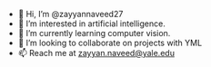 - 👋 Hi, I’m @zayyannaveed27
- 👀 I’m interested in artificial intelligence.
- 🌱 I’m currently learning computer vision.
- 💞️ I’m looking to collaborate on projects with YML
- 📫 Reach me at zayyan.naveed@yale.edu

<!---
zayyannaveed27/zayyannaveed27 is a ✨ special ✨ repository because its `README.md` (this file) appears on your GitHub profile.
You can click the Preview link to take a look at your changes.
--->
